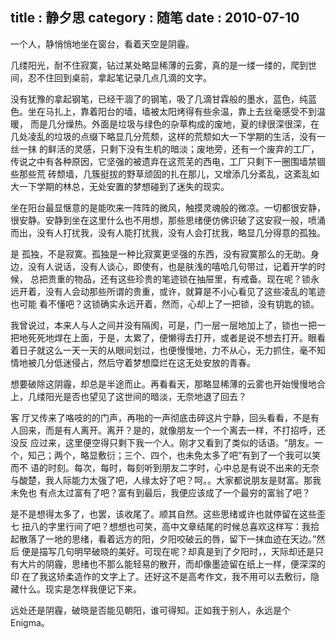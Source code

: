 title    : 静夕思
category : 随笔
date     : 2010-07-10
---

一个人，静悄悄地坐在窗台，看着天空是阴霾。
<!--more-->
几缕阳光，耐不住寂寞，钻过某处略显稀薄的云雾，真的是一缕一缕的，爬到世间，忍不住回到桌前，拿起笔记录几点几滴的文字。

没有犹豫的拿起钢笔，已经干涸了的钢笔，吸了几滴甘霖般的墨水，蓝色，纯蓝色。坐在马扎上，靠着阳台的墙，墙被太阳烤得有些余温，靠上去丝毫感受不到温暖， 而是几分燥热。外面是垃圾与绿色的杂草构成的废地，夏的绿很深很深，在几处凌乱的垃圾的点缀下略显几分荒颓，这样的荒颓如大一下学期的生活，没有一丝一抹 的鲜活的灵感，只剩下没有生机的暗淡；废地旁，还有一个废弃的工厂，传说之中有各种原因，它坚强的被遗弃在这荒芜的西电，工厂只剩下一圈围墙禁锢些那些荒 砖颓墙，几簇挺拔的野草顽固的扎在那儿，又增添几分紊乱，这紊乱如大一下学期的林总，无处安置的梦想碰到了迷失的现实。

坐在阳台最显惬意的是能吹来一阵阵的微风，触摸灵魂般的微凉。一切都很安静，很安静。安静到坐在这里什么也不用想，那些思绪便仿佛识破了这安寂一般，喷涌而出，没有人打扰我，没有人能打扰我，没有人会打扰我，略显几分得意的孤独。

是 孤独，不是寂寞。孤独是一种比寂寞更坚强的东西，没有寂寞那么的无助。身边，没有人说话，没有人谈心，即使有，也是肤浅的嘻哈几句带过，记着开学的时候， 总把贵重的物品，还有这些珍贵的笔迹锁在抽屉里，有戒备。现在呢？锁永远开着，没有人会动那些所谓的贵重，或许，就算是不小心看见了这些凌乱的笔迹也可能 看不懂吧？这锁确实永远开着，然而，心却上了一把锁，没有钥匙的锁。

我曾说过，本来人与人之间并没有隔阂，可是，门一层一层地加上了，锁也一把一 把地死死地焊在上面，于是，太累了，便懒得去打开，或者是说不想去打开。眼看着日子就这么一天一天的从眼间划过，也便慢慢地，力不从心，无力抓住，毫不知 情地被几分低迷侵占，然后守着梦想糜烂在这无处安放的青春。

想要破除这阴霾，却总是半途而止。再看看天，那略显稀薄的云雾也开始慢慢地合上，几缕阳光是否也望见了这世间的暗淡，无奈地退了回去？

客 厅又传来了咯吱的的门声，再啪的一声彻底击碎这片宁静，回头看看，不是有人回来，而是有人离开。离开？是的，就像朋友一个一个离去一样，不打招呼，还没反 应过来，这里便空得只剩下我一个人。刚才又看到了类似的话语。“朋友。一个，知己；两个，略显敷衍；三个、四个，也未免太多了吧”有到了一个我可以笑而不 语的时刻。每次，每时，每刻听到朋友二字时，心中总是有说不出来的无奈与酸楚，我人际能力太强了吧，人缘太好了吧？呵。。大家都说朋友是财富。那我未免也 有点太过富有了吧？富有到最后，我便应该成了一个最穷的富翁了吧？

是不是想得太多了，也罢，该收尾了。顺其自然。这些思绪或许也就停留在这些歪七 扭八的字里行间了吧？想想也可笑，高中文章结尾的时候总喜欢这样写：我拾起散落了一地的思绪，看着远方的阳，夕阳咬破云的唇，留下一抹血迹在天边。”然后 便是描写几句明早破晓的美好。可现在呢？却真是到了夕阳时，，天际却还是只有大片的阴霾，思绪也不那么能轻易的散开，而却像墨迹留在纸上一样，便深深的印 在了我这矫柔造作的文字上了。还好这不是高考作文，我不用可以去敷衍，隐藏什么。现实是怎样我便记下来。

远处还是阴霾，破晓是否能见朝阳，谁可得知。正如我于别人，永远是个Enigma。
